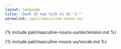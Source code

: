 ```yaml
---
layout: language
title: "Danh từ nam tính vĩ từ 'ū'"
permalink: /pali/masculine-nouns-uu/
---
```


{% include pali/masculine-nouns-uu/declension.md %}

{% include pali/masculine-nouns-uu/vocab.md %}